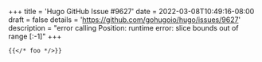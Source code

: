 +++
title = 'Hugo GitHub Issue #9627'
date = 2022-03-08T10:49:16-08:00
draft = false
details = 'https://github.com/gohugoio/hugo/issues/9627'
description = "error calling Position: runtime error: slice bounds out of range [:-1]"
+++

```text
{{</* foo */>}}
```
